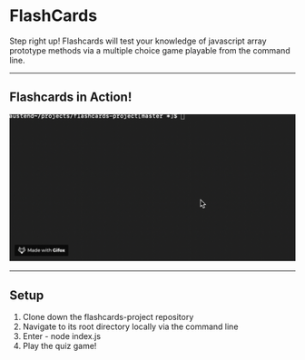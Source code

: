 # FlashCards
Step right up! Flashcards will test your knowledge of javascript array prototype methods via a multiple choice game playable from the command line.


---
## Flashcards in Action!
![Flashcards in action](readme.gif)


---
## Setup
1) Clone down the flashcards-project repository
2) Navigate to its root directory locally via the command line
3) Enter - node index.js
4) Play the quiz game!
